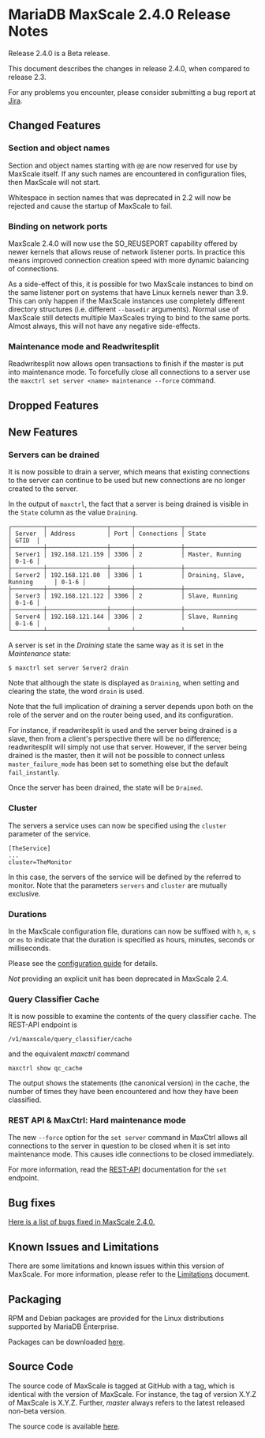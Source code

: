 # MariaDB MaxScale 2.4.0 Release Notes

Release 2.4.0 is a Beta release.

This document describes the changes in release 2.4.0, when compared to
release 2.3.

For any problems you encounter, please consider submitting a bug
report at [Jira](https://jira.mariadb.org).

## Changed Features

### Section and object names

Section and object names starting with `@@` are now reserved for
use by MaxScale itself. If any such names are encountered in
configuration files, then MaxScale will not start.

Whitespace in section names that was deprecated in 2.2 will now be
rejected and cause the startup of MaxScale to fail.

### Binding on network ports

MaxScale 2.4.0 will now use the SO_REUSEPORT capability offered by newer kernels
that allows reuse of network listener ports. In practice this means improved
connection creation speed with more dynamic balancing of connections.

As a side-effect of this, it is possible for two MaxScale instances to bind on
the same listener port on systems that have Linux kernels newer than 3.9. This
can only happen if the MaxScale instances use completely different directory
structures (i.e. different `--basedir` arguments). Normal use of MaxScale still
detects multiple MaxScales trying to bind to the same ports. Almost always, this
will not have any negative side-effects.

### Maintenance mode and Readwritesplit

Readwritesplit now allows open transactions to finish if the master is put into
maintenance mode. To forcefully close all connections to a server use the
`maxctrl set server <name> maintenance --force` command.

## Dropped Features

## New Features

### Servers can be drained

It is now possible to drain a server, which means that existing
connections to the server can continue to be used but new connections
are no longer created to the server.

In the output of `maxctrl`, the fact that a server is being drained
is visible in the `State` column as the value `Draining`.
```
┌─────────┬─────────────────┬──────┬─────────────┬───────────────────────────────┬───────┐
│ Server  │ Address         │ Port │ Connections │ State                         │ GTID  │
├─────────┼─────────────────┼──────┼─────────────┼───────────────────────────────┼───────┤
│ Server1 │ 192.168.121.159 │ 3306 │ 2           │ Master, Running               │ 0-1-6 │
├─────────┼─────────────────┼──────┼─────────────┼───────────────────────────────┼───────┤
│ Server2 │ 192.168.121.80  │ 3306 │ 1           │ Draining, Slave, Running      │ 0-1-6 │
├─────────┼─────────────────┼──────┼─────────────┼───────────────────────────────┼───────┤
│ Server3 │ 192.168.121.122 │ 3306 │ 2           │ Slave, Running                │ 0-1-6 │
├─────────┼─────────────────┼──────┼─────────────┼───────────────────────────────┼───────┤
│ Server4 │ 192.168.121.144 │ 3306 │ 2           │ Slave, Running                │ 0-1-6 │
└─────────┴─────────────────┴──────┴─────────────┴───────────────────────────────┴───────┘
```
A server is set in the _Draining_ state the same way as it is
set in the _Maintenance_ state:
```
$ maxctrl set server Server2 drain
```
Note that although the state is displayed as `Draining`, when setting
and clearing the state, the word `drain` is used.

Note that the full implication of draining a server depends upon
both on the role of the server and on the router being used, and its
configuration.

For instance, if readwritesplit is used and the server being drained
is a slave, then from a client's perspective there will be no difference;
readwritesplit will simply not use that server. However, if the server
being drained is the master, then it will not be possible to connect
unless `master_failure_mode` has been set to something else but the
default `fail_instantly`.

Once the server has been drained, the state will be `Drained`.

### Cluster

The servers a service uses can now be specified using the `cluster`
parameter of the service.
```
[TheService]
...
cluster=TheMonitor
```
In this case, the servers of the service will be defined by the
referred to monitor. Note that the parameters `servers` and `cluster`
are mutually exclusive.

### Durations

In the MaxScale configuration file, durations can now be suffixed with
`h`, `m`, `s` or `ms` to indicate that the duration is specified as
hours, minutes, seconds or milliseconds.

Please see the
[configuration guide](../Getting-Started/Configuration-Guide.md#durations)
for details.

_Not_ providing an explicit unit has been deprecated in MaxScale 2.4.

### Query Classifier Cache

It is now possible to examine the contents of the query classifier cache.
The REST-API endpoint is
```
/v1/maxscale/query_classifier/cache
```
and the equivalent _maxctrl_ command
```
maxctrl show qc_cache
```
The output shows the statements (the canonical version) in the cache,
the number of times they have been encountered and how they have been
classified.

### REST API & MaxCtrl: Hard maintenance mode

The new `--force` option for the `set server` command in MaxCtrl allows all
connections to the server in question to be closed when it is set into
maintenance mode. This causes idle connections to be closed immediately.

For more information, read the
[REST-API](../REST-API/Resources-Server.md#set-server-state) documentation for
the `set` endpoint.

## Bug fixes

[Here is a list of bugs fixed in MaxScale 2.4.0.](https://jira.mariadb.org/issues/?jql=project%20%3D%20MXS%20AND%20issuetype%20%3D%20Bug%20AND%20status%20%3D%20Closed%20AND%20fixVersion%20%3D%202.4.0)

## Known Issues and Limitations

There are some limitations and known issues within this version of MaxScale.
For more information, please refer to the [Limitations](../About/Limitations.md) document.

## Packaging

RPM and Debian packages are provided for the Linux distributions supported
by MariaDB Enterprise.

Packages can be downloaded [here](https://mariadb.com/resources/downloads).

## Source Code

The source code of MaxScale is tagged at GitHub with a tag, which is identical
with the version of MaxScale. For instance, the tag of version X.Y.Z of MaxScale
is X.Y.Z. Further, *master* always refers to the latest released non-beta version.

The source code is available [here](https://github.com/mariadb-corporation/MaxScale).

